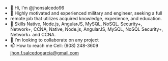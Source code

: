 - 👋 Hi, I’m @jhonsalcedo96
- 👀 Highly motivated and experienced military and engineer, seeking a full
-  remote job that utilizes acquired knowledge, experience, and education.
- 🌱 Skills Native, Node.js, AngularJS, MySQL, NoSQL.
      Security+, Network+, CCNA, Native, Node.js, AngularJS, MySQL, NoSQL
      Security+, Network+ and CCNA. 
- 💞️ I’m looking to collaborate on any project
- 📫 How to reach me Cell: (908) 248-3609  jhon.f.salcedogarcia@gmail.com

<!---
jhonsalcedo96/jhonsalcedo96 is a ✨ special ✨ repository because its `README.md` (this file) appears on your GitHub profile.
You can click the Preview link to take a look at your changes.
--->
